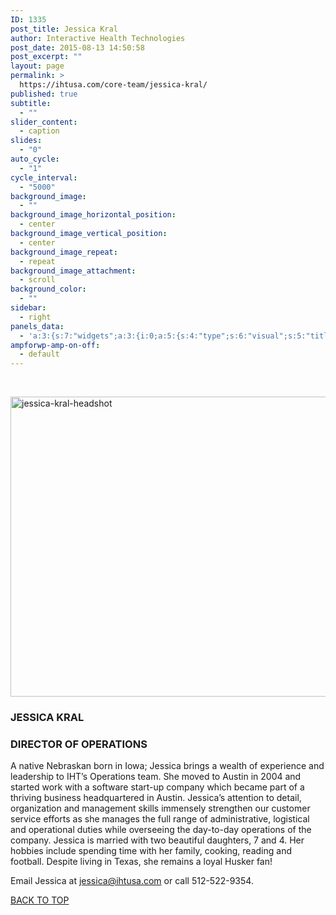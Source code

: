 ```yaml
---
ID: 1335
post_title: Jessica Kral
author: Interactive Health Technologies
post_date: 2015-08-13 14:50:58
post_excerpt: ""
layout: page
permalink: >
  https://ihtusa.com/core-team/jessica-kral/
published: true
subtitle:
  - ""
slider_content:
  - caption
slides:
  - "0"
auto_cycle:
  - "1"
cycle_interval:
  - "5000"
background_image:
  - ""
background_image_horizontal_position:
  - center
background_image_vertical_position:
  - center
background_image_repeat:
  - repeat
background_image_attachment:
  - scroll
background_color:
  - ""
sidebar:
  - right
panels_data:
  - 'a:3:{s:7:"widgets";a:3:{i:0;a:5:{s:4:"type";s:6:"visual";s:5:"title";s:0:"";s:4:"text";s:273:"<p><a href="http://ihtusa.com/wp-content/uploads/2015/08/jessica-kral-headshot.jpg"><img class="aligncenter size-full wp-image-1217" src="http://ihtusa.com/wp-content/uploads/2015/08/jessica-kral-headshot.jpg" alt="jessica-kral-headshot" width="848" height="480" /></a></p>";s:6:"filter";s:1:"1";s:11:"panels_info";a:6:{s:5:"class";s:30:"WP_Widget_Black_Studio_TinyMCE";s:3:"raw";b:0;s:4:"grid";i:1;s:4:"cell";i:0;s:2:"id";i:0;s:5:"style";a:3:{s:18:"background_display";s:4:"tile";s:16:"featured_widgets";s:0:"";s:12:"bigger_title";s:0:"";}}}i:1;a:5:{s:4:"type";s:6:"visual";s:5:"title";s:12:"JESSICA KRAL";s:4:"text";s:875:"<h3><strong>DIRECTOR OF OPERATIONS</strong></h3><p>A native Nebraskan born in Iowa; Jessica brings a wealth of experience and leadership to IHT’s Operations team. She moved to Austin in 2004 and started work with a software start-up company which became part of a thriving business headquartered in Austin. Jessica’s attention to detail, organization and management skills immensely strengthen our customer service efforts as she manages the full range of administrative, logistical and operational duties while overseeing the day-to-day operations of the company. Jessica is married with two beautiful daughters, 7 and 4. Her hobbies include spending time with her family, cooking, reading and football. Despite living in Texas, she remains a loyal Husker fan!</p><p>Email Jessica at <a href="mailto:jessica@ihtusa.com">jessica@ihtusa.com</a> or call 512-522-9354.</p>";s:6:"filter";s:1:"1";s:11:"panels_info";a:6:{s:5:"class";s:30:"WP_Widget_Black_Studio_TinyMCE";s:3:"raw";b:0;s:4:"grid";i:2;s:4:"cell";i:0;s:2:"id";i:1;s:5:"style";a:3:{s:18:"background_display";s:4:"tile";s:16:"featured_widgets";s:0:"";s:12:"bigger_title";b:1;}}}i:2;a:3:{s:4:"text";s:0:"";s:11:"button_text";s:30:"<a href="#TOP">BACK TO TOP</a>";s:11:"panels_info";a:6:{s:5:"class";s:17:"PW_Call_To_Action";s:3:"raw";b:0;s:4:"grid";i:3;s:4:"cell";i:0;s:2:"id";i:2;s:5:"style";a:3:{s:18:"background_display";s:4:"tile";s:16:"featured_widgets";s:0:"";s:12:"bigger_title";s:0:"";}}}}s:5:"grids";a:4:{i:0;a:2:{s:5:"cells";i:1;s:5:"style";a:0:{}}i:1;a:2:{s:5:"cells";i:1;s:5:"style";a:1:{s:18:"background_display";s:4:"tile";}}i:2;a:2:{s:5:"cells";i:1;s:5:"style";a:1:{s:18:"background_display";s:4:"tile";}}i:3;a:2:{s:5:"cells";i:1;s:5:"style";a:0:{}}}s:10:"grid_cells";a:4:{i:0;a:2:{s:4:"grid";i:0;s:6:"weight";i:1;}i:1;a:2:{s:4:"grid";i:1;s:6:"weight";i:1;}i:2;a:2:{s:4:"grid";i:2;s:6:"weight";i:1;}i:3;a:2:{s:4:"grid";i:3;s:6:"weight";i:1;}}}'
ampforwp-amp-on-off:
  - default
---
```

&nbsp;

<a href="http://ihtusa.com/wp-content/uploads/2015/08/jessica-kral-headshot.jpg"><img class="aligncenter size-full wp-image-1217" src="http://ihtusa.com/wp-content/uploads/2015/08/jessica-kral-headshot.jpg" alt="jessica-kral-headshot" width="848" height="480" /></a>
<h3 class="widget-title"><span class="widget-title__inline">JESSICA KRAL</span></h3>
<h3><strong>DIRECTOR OF OPERATIONS</strong></h3>
A native Nebraskan born in Iowa; Jessica brings a wealth of experience and leadership to IHT’s Operations team. She moved to Austin in 2004 and started work with a software start-up company which became part of a thriving business headquartered in Austin. Jessica’s attention to detail, organization and management skills immensely strengthen our customer service efforts as she manages the full range of administrative, logistical and operational duties while overseeing the day-to-day operations of the company. Jessica is married with two beautiful daughters, 7 and 4. Her hobbies include spending time with her family, cooking, reading and football. Despite living in Texas, she remains a loyal Husker fan!

Email Jessica at <a href="mailto:jessica@ihtusa.com">jessica@ihtusa.com</a> or call 512-522-9354.

<a href="#TOP">BACK TO TOP</a>